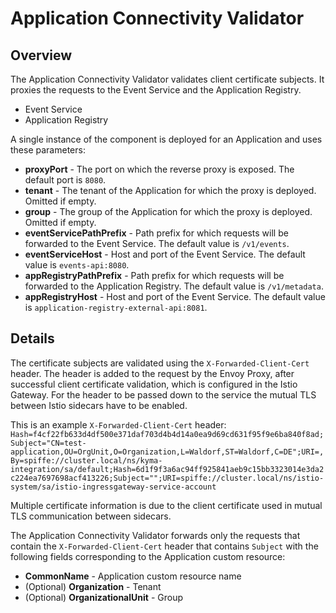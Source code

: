 # Application Connectivity Validator

## Overview

The Application Connectivity Validator validates client certificate subjects.
It proxies the requests to the Event Service and the Application Registry.
- Event Service
- Application Registry

A single instance of the component is deployed for an Application and uses these parameters:
- **proxyPort** - The port on which the reverse proxy is exposed. The default port is `8080`.
- **tenant** - The tenant of the Application for which the proxy is deployed. Omitted if empty.
- **group** - The group of the Application for which the proxy is deployed. Omitted if empty.
- **eventServicePathPrefix** - Path prefix for which requests will be forwarded to the Event Service. The default value is `/v1/events`.
- **eventServiceHost** - Host and port of the Event Service. The default value is `events-api:8080`.
- **appRegistryPathPrefix** - Path prefix for which requests will be forwarded to the Application Registry. The default value is `/v1/metadata`.
- **appRegistryHost** - Host and port of the Event Service. The default value is `application-registry-external-api:8081`.


## Details

The certificate subjects are validated using the `X-Forwarded-Client-Cert` header. 
The header is added to the request by the Envoy Proxy, after successful client certificate validation, which is configured in the Istio Gateway.
For the header to be passed down to the service the mutual TLS between Istio sidecars have to be enabled.

This is an example `X-Forwarded-Client-Cert` header:
`Hash=f4cf22fb633d4df500e371daf703d4b4d14a0ea9d69cd631f95f9e6ba840f8ad;Subject="CN=test-application,OU=OrgUnit,O=Organization,L=Waldorf,ST=Waldorf,C=DE";URI=,By=spiffe://cluster.local/ns/kyma-integration/sa/default;Hash=6d1f9f3a6ac94ff925841aeb9c15bb3323014e3da2c224ea7697698acf413226;Subject="";URI=spiffe://cluster.local/ns/istio-system/sa/istio-ingressgateway-service-account`

Multiple certificate information is due to the client certificate used in mutual TLS communication between sidecars.


The Application Connectivity Validator forwards only the requests that contain the `X-Forwarded-Client-Cert` header that contains `Subject` with the following fields corresponding to the Application custom resource:
- **CommonName** - Application custom resource name
- (Optional) **Organization** - Tenant 
- (Optional) **OrganizationalUnit** - Group
